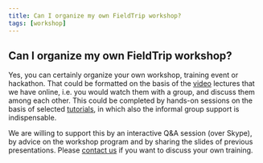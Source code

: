 ```yaml
---
title: Can I organize my own FieldTrip workshop?
tags: [workshop]
---
```


## Can I organize my own FieldTrip workshop?

Yes, you can certainly organize your own workshop, training event or hackathon. That could be formatted on the basis of the [video](/video) lectures that we have online, i.e. you would watch them with a group, and discuss them among each other. This could be completed by hands-on sessions on the basis of selected [tutorials](/tutorial), in which also the informal group support is indispensable.

We are willing to support this by an interactive Q&A session (over Skype), by advice on the workshop program and by sharing the slides of previous presentations. Please [contact us](/contact) if you want to discuss your own training.
